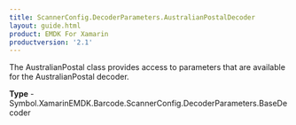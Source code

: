 ```yaml
---
title: ScannerConfig.DecoderParameters.AustralianPostalDecoder
layout: guide.html
product: EMDK For Xamarin
productversion: '2.1'
---
```

The AustralianPostal class provides access to parameters that are available for the AustralianPostal decoder.

**Type** - Symbol.XamarinEMDK.Barcode.ScannerConfig.DecoderParameters.BaseDecoder
















